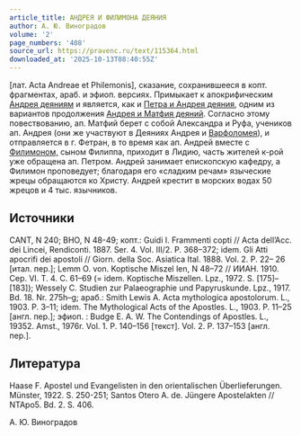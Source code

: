 ```yaml
---
article_title: АНДРЕЯ И ФИЛИМОНА ДЕЯНИЯ
author: А. Ю. Виноградов
volume: '2'
page_numbers: '408'
source_url: https://pravenc.ru/text/115364.html
downloaded_at: '2025-10-13T08:40:55Z'
---
```


[лат. Acta Andreae et Philemonis], сказание, сохранившееся в копт. фрагментах, араб. и эфиоп. версиях. Примыкает к апокрифическим [Андрея деяниям](<https://pravenc.ru/text/Андрея деяниям.html>) и является, как и [Петра и Андрея деяния](<https://pravenc.ru/text/Петра и Андрея деяния.html>), одним из вариантов продолжения [Андрея и Матфия деяний](<https://pravenc.ru/text/Андрея и Матфия деяний.html>). Согласно этому повествованию, ап. Матфий берет с собой Александра и Руфа, учеников ап. Андрея (они же участвуют в Деяниях Андрея и [Варфоломея](https://pravenc.ru/text/Варфоломей.html)), и отправляется в г. Фетран, в то время как ап. Андрей вместе с [Филимоном,](<https://pravenc.ru/text/Филимоном .html>) сыном Филиппа, приходит в Лидию, часть жителей к-рой уже обращена ап. Петром. Андрей занимает епископскую кафедру, а Филимон проповедует; благодаря его «сладким речам» языческие жрецы обращаются ко Христу. Андрей крестит в морских водах 50 жрецов и 4 тыс. язычников.

## Источники

CANT, N 240; BHO, N 48-49; копт.:
Guidi I. Frammenti copti // Acta dell’Acc. dei
Lincei, Rendiconti. 1887. Ser. 4. Vol. III/2.
P. 368–372; idem. Gli Atti apocrifi dei apostoli //
Giorn. della Soc. Asiatica Ital. 1888. Vol. 2. P. 22–
26 [итал. пер.]; Lemm O. von. Koptische Miszel
len, N 48–72 // ИИАН. 1910. Сер. VI. Т. 4.
С. 61–69 (= idem. Koptische Miszellen. Lpz.,
1972. S. [175]–[183]); Wessely C. Studien zur
Palaeographie und Papyruskunde. Lpz., 1917.
Bd. 18. Nr. 275h–g; араб.: Smith Lewis A. Acta
mythologica apostolorum. L., 1903. P. 3–11;
idem. The Mythological Acts of the Apostles.
L., 1903. P. 11–25 [англ. пер.]; эфиоп. :
Budge E. A. W. The Contendings of Apostles. L.,
19352. Amst., 1976r. Vol. 1. P. 140–156 [текст].
Vol. 2. P. 137–153 [англ. пер.].

## Литература

Haase F. Apostel und Evangelisten in den orientalischen Überlieferungen. Münster, 1922. S. 250-251; Santos Otero A. de. Jüngere Apostelakten // NTApo5. Bd. 2. S. 406.

А. Ю. Виноградов
